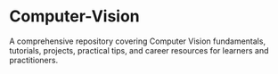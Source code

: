 # Computer-Vision
A comprehensive repository covering Computer Vision fundamentals, tutorials, projects, practical tips, and career resources for learners and practitioners.
